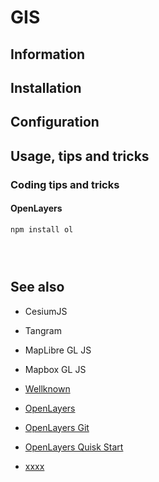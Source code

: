 # GIS

## Information

## Installation

## Configuration

## Usage, tips and tricks

### Coding tips and tricks

#### OpenLayers

```sh
npm install ol
```

```js

```

```js

```

```js

```

## See also

* CesiumJS
* Tangram
* MapLibre GL JS
* Mapbox GL JS

* [Wellknown](https://github.com/mapbox/wellknown)
* [OpenLayers](https://openlayers.org/)
* [OpenLayers Git](https://github.com/openlayers/openlayers)
* [OpenLayers Quisk Start](https://openlayers.org/doc/quickstart.html)
* [xxxx](http://yyyyy)
